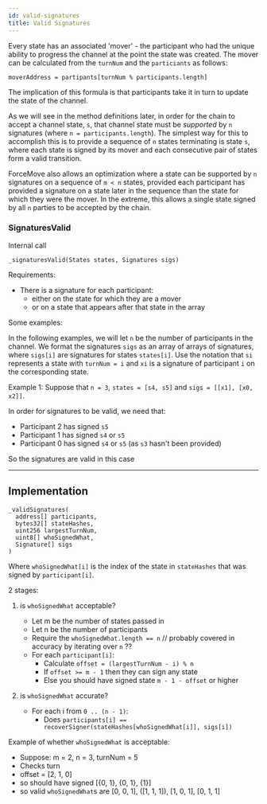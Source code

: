 ```yaml
---
id: valid-signatures
title: Valid Signatures
---
```


Every state has an associated 'mover' - the participant who had the unique ability to progress the channel at the point the state was created.
The mover can be calculated from the `turnNum` and the `particiants` as follows:

```
moverAddress = partipants[turnNum % participants.length]
```

The implication of this formula is that participants take it in turn to update the state of the channel.

As we will see in the method definitions later, in order for the chain to accept a channel state, `s`, that channel state must be _supported_ by `n` signatures (where `n = participants.length`).
The simplest way for this to accomplish this is to provide a sequence of `n` states terminating is state `s`, where each state is signed by its mover and each consecutive pair of states form a valid transition.

ForceMove also allows an optimization where a state can be supported by `n` signatures on a sequence of `m < n` states, provided each participant has provided a signature on a state later in the sequence than the state for which they were the mover.
In the extreme, this allows a single state signed by all `n` parties to be accepted by the chain.

### SignaturesValid

Internal call

`_signaturesValid(States states, Signatures sigs)`

Requirements:

- There is a signature for each participant:
  - either on the state for which they are a mover
  - or on a state that appears after that state in the array

Some examples:

In the following examples, we will let `n` be the number of participants in the channel.
We format the signatures `sigs` as an array of arrays of signatures, where `sigs[i]` are signatures for states `states[i]`.
Use the notation that `si` represents a state with `turnNum = i` and `xi` is a signature of participant `i` on the corresponding state.

Example 1: Suppose that `n = 3`, `states = [s4, s5]` and `sigs = [[x1], [x0, x2]]`.

In order for signatures to be valid, we need that:

- Participant 2 has signed `s5`
- Participant 1 has signed `s4` or `s5`
- Participant 0 has signed `s4` or `s5` (as `s3` hasn't been provided)

So the signatures are valid in this case

---

## Implementation

```solidity
_validSignatures(
  address[] participants,
  bytes32[] stateHashes,
  uint256 largestTurnNum,
  uint8[] whoSignedWhat,
  Signature[] sigs
)
```

Where `whoSignedWhat[i]` is the index of the state in `stateHashes` that was signed by `participant[i]`.

2 stages:

1. is `whoSignedWhat` acceptable?

   - Let m be the number of states passed in
   - Let n be the number of participants
   - Require the `whoSignedWhat.length == n` // probably covered in accuracy by iterating over `n` ??
   - For each `participant[i]`:
     - Calculate `offset = (largestTurnNum - i) % n`
     - If `offset >= m - 1` then they can sign any state
     - Else you should have signed state `m - 1 - offset` or higher

2. is `whoSignedWhat` accurate?

   - For each i from `0 .. (n - 1)`:
     - Does `participants[i] == recoverSigner(stateHashes[whoSignedWhat[i]], sigs[i])`

Example of whether `whoSignedWhat` is acceptable:

- Suppose: m = 2, n = 3, turnNum = 5
- Checks turn
- offset = [2, 1, 0]
- so should have signed [{0, 1}, {0, 1}, {1}]
- so valid `whoSignedWhat`s are [0, 0, 1], ([1, 1, 1]), [1, 0, 1], [0, 1, 1]
